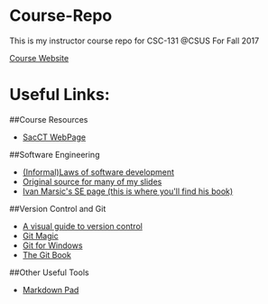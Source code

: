 # Course-Repo
This is my instructor course repo for CSC-131 @CSUS For Fall 2017

[Course Website](https://csus-csc-131-fall2017.github.io/Course-Repo/)

# Useful Links:

##Course Resources
 - [SacCT WebPage](https://sacct.csus.edu/webapps/blackboard/execute/modulepage/view?course_id=_55381_1&cmp_tab_id=_114466_1)
 
##Software Engineering
- [(Informal)Laws of software development](https://exceptionnotfound.net/fundamental-laws-of-software-development/)
- [Original source for many of my slides](http://ceit.aut.ac.ir/~91131079/SE2/SE2%20Website/Lecture%20Slides.html)
- [Ivan Marsic's SE page (this is where you'll find his book)](http://www.ece.rutgers.edu/~marsic/books/SE/)


##Version Control and Git
- [A visual guide to version control](https://betterexplained.com/articles/a-visual-guide-to-version-control/)
- [Git Magic](http://www-cs-students.stanford.edu/~blynn/gitmagic/)
- [Git for Windows](https://git-scm.com/download/win) 
- [The Git Book](https://git-scm.com/book/en/v2)

##Other Useful Tools
- [Markdown Pad](http://markdownpad.com/)
 
